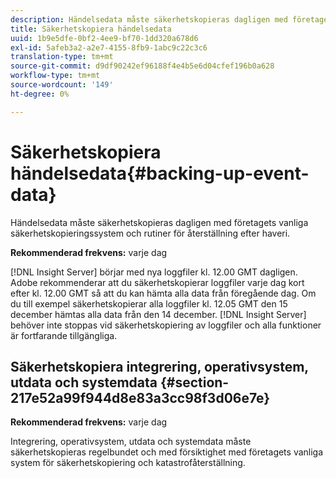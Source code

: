 ```yaml
---
description: Händelsedata måste säkerhetskopieras dagligen med företagets vanliga säkerhetskopieringssystem och rutiner för återställning efter haveri.
title: Säkerhetskopiera händelsedata
uuid: 1b9e5dfe-0bf2-4ee9-bf70-1dd320a678d6
exl-id: 5afeb3a2-a2e7-4155-8fb9-1abc9c22c3c6
translation-type: tm+mt
source-git-commit: d9df90242ef96188f4e4b5e6d04cfef196b0a628
workflow-type: tm+mt
source-wordcount: '149'
ht-degree: 0%

---
```


# Säkerhetskopiera händelsedata{#backing-up-event-data}

Händelsedata måste säkerhetskopieras dagligen med företagets vanliga säkerhetskopieringssystem och rutiner för återställning efter haveri.

**Rekommenderad frekvens:** varje dag

[!DNL Insight Server] börjar med nya loggfiler kl. 12.00 GMT dagligen. Adobe rekommenderar att du säkerhetskopierar loggfiler varje dag kort efter kl. 12.00 GMT så att du kan hämta alla data från föregående dag. Om du till exempel säkerhetskopierar alla loggfiler kl. 12.05 GMT den 15 december hämtas alla data från den 14 december. [!DNL Insight Server] behöver inte stoppas vid säkerhetskopiering av loggfiler och alla funktioner är fortfarande tillgängliga.

## Säkerhetskopiera integrering, operativsystem, utdata och systemdata {#section-217e52a99f944d8e83a3cc98f3d06e7e}

**Rekommenderad frekvens:** varje dag

Integrering, operativsystem, utdata och systemdata måste säkerhetskopieras regelbundet och med försiktighet med företagets vanliga system för säkerhetskopiering och katastrofåterställning.
